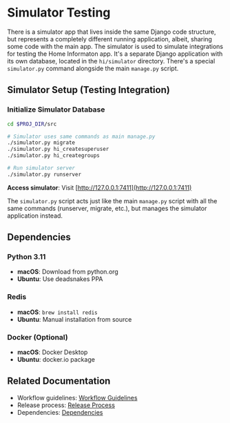 # Simulator Testing

There is a simulator app that lives inside the same Django code structure, but represents a completely different running application, albeit, sharing some code with the main app.  The simulator is used to simulate integrations for testing the Home Informaton app. It's a separate Django application with its own database, located in the `hi/simulator` directory. There's a special `simulator.py` command alongside the main `manage.py` script.

## Simulator Setup (Testing Integration)

### Initialize Simulator Database

```bash
cd $PROJ_DIR/src

# Simulator uses same commands as main manage.py
./simulator.py migrate
./simulator.py hi_createsuperuser
./simulator.py hi_creategroups

# Run simulator server
./simulator.py runserver
```

**Access simulator**: Visit [http://127.0.0.1:7411](http://127.0.0.1:7411)

The `simulator.py` script acts just like the main `manage.py` script with all the same commands (runserver, migrate, etc.), but manages the simulator application instead.

## Dependencies

### Python 3.11
- **macOS**: Download from python.org
- **Ubuntu**: Use deadsnakes PPA

### Redis
- **macOS**: `brew install redis`
- **Ubuntu**: Manual installation from source

### Docker (Optional)
- **macOS**: Docker Desktop
- **Ubuntu**: docker.io package

## Related Documentation
- Workflow guidelines: [Workflow Guidelines](../workflow/workflow-guidelines.md)
- Release process: [Release Process](../workflow/release-process.md)
- Dependencies: [Dependencies](../../dev/Dependencies.md)
